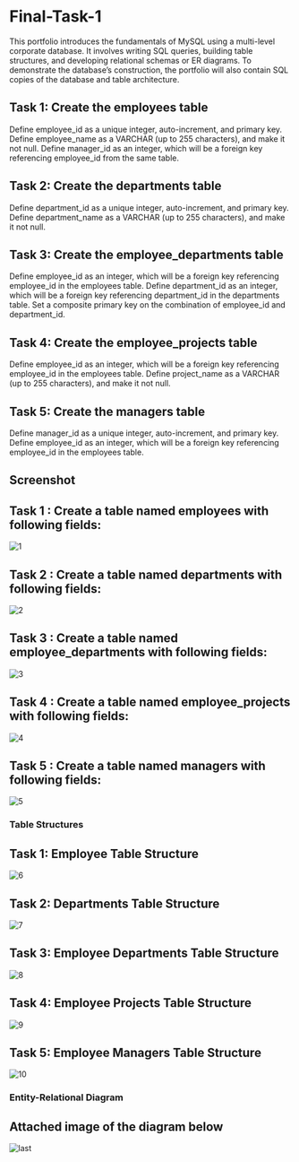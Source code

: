 # Final-Task-1

This portfolio introduces the fundamentals of MySQL using a multi-level corporate database. It involves writing SQL queries, building table structures, and developing relational schemas or ER diagrams. To demonstrate the database’s construction, the portfolio will also contain SQL copies of the database and table architecture.


##  Task 1: Create the employees table
Define employee_id as a unique integer, auto-increment, and primary key.
Define employee_name as a VARCHAR (up to 255 characters), and make it not null.
Define manager_id as an integer, which will be a foreign key referencing employee_id from the same table.


##  Task 2: Create the departments table
Define department_id as a unique integer, auto-increment, and primary key.
Define department_name as a VARCHAR (up to 255 characters), and make it not null.


##  Task 3: Create the employee_departments table
Define employee_id as an integer, which will be a foreign key referencing employee_id in the employees table.
Define department_id as an integer, which will be a foreign key referencing department_id in the departments table.
Set a composite primary key on the combination of employee_id and department_id.


##  Task 4: Create the employee_projects table
Define employee_id as an integer, which will be a foreign key referencing employee_id in the employees table.
Define project_name as a VARCHAR (up to 255 characters), and make it not null.


##  Task 5: Create the managers table
Define manager_id as a unique integer, auto-increment, and primary key.
Define employee_id as an integer, which will be a foreign key referencing employee_id in the employees table.

##  Screenshot

## Task 1 : Create a table named employees with following fields:
![1](https://github.com/user-attachments/assets/f5250fac-5142-4fc4-afff-53c11b3e3d39)


## Task 2 : Create a table named departments with following fields:
![2](https://github.com/user-attachments/assets/76b4e81b-37c4-4917-8823-391d364887e7)


## Task 3 : Create a table named employee_departments with following fields:
![3](https://github.com/user-attachments/assets/3e94607a-77e4-4038-9639-9984547669d7)


## Task 4 : Create a table named employee_projects with following fields:
![4](https://github.com/user-attachments/assets/62917eb7-7a65-4223-8391-256c331dcbb2)


## Task 5 : Create a table named managers with following fields:
![5](https://github.com/user-attachments/assets/a3bcd30e-7145-42fa-b924-cdf41a27760f)

### Table Structures

## Task 1: Employee Table Structure
![6](https://github.com/user-attachments/assets/66300435-af0c-410f-8ac3-6ff08d5bc625)

## Task 2: Departments Table Structure
![7](https://github.com/user-attachments/assets/d5903b97-1499-47ae-9098-f69c1fceade8)

## Task 3: Employee Departments Table Structure
![8](https://github.com/user-attachments/assets/f9389d57-991d-44f9-a016-37fb29dac0fc)

## Task 4: Employee Projects Table Structure
![9](https://github.com/user-attachments/assets/cc3c67d9-4a5f-4fd6-afa3-aeccf5246734)

## Task 5: Employee Managers Table Structure
![10](https://github.com/user-attachments/assets/6170487e-4b86-4fac-ae74-802235f37403)

### Entity-Relational Diagram

## Attached image of the diagram below
![last](https://github.com/user-attachments/assets/39062092-1041-4f13-b2cc-1658a9d0c4c0)







